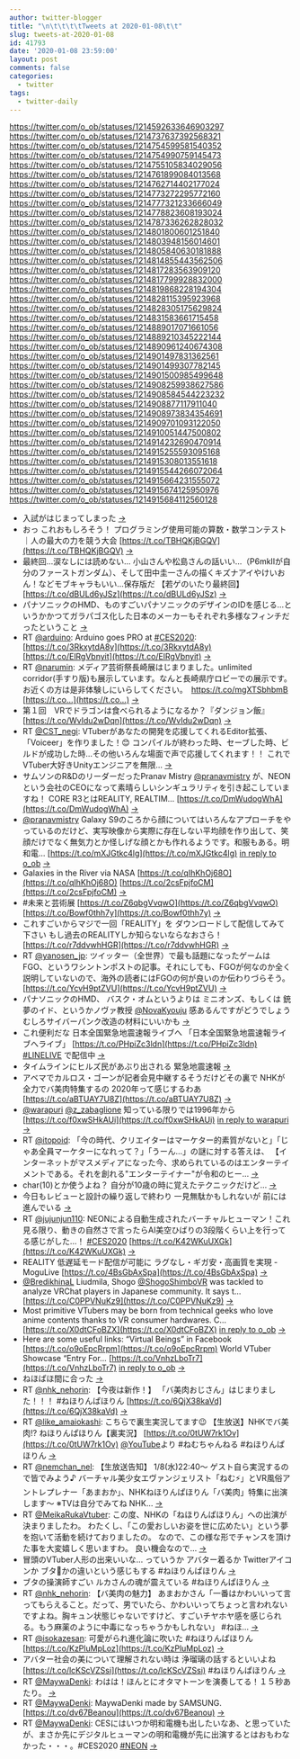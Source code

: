 ```yaml
---
author: twitter-blogger
title: "\n\t\t\t\tTweets at 2020-01-08\t\t"
slug: tweets-at-2020-01-08
id: 41793
date: '2020-01-08 23:59:00'
layout: post
comments: false
categories:
  - twitter
tags:
  - twitter-daily
---
```


https://twitter.com/o_ob/statuses/1214592633646903297 https://twitter.com/o_ob/statuses/1214737637392568321 https://twitter.com/o_ob/statuses/1214754599581540352 https://twitter.com/o_ob/statuses/1214754990759145473 https://twitter.com/o_ob/statuses/1214755105834029056 https://twitter.com/o_ob/statuses/1214761899084013568 https://twitter.com/o_ob/statuses/1214762714402177024 https://twitter.com/o_ob/statuses/1214773272295772160 https://twitter.com/o_ob/statuses/1214777321233666049 https://twitter.com/o_ob/statuses/1214778823608193024 https://twitter.com/o_ob/statuses/1214787336262828032 https://twitter.com/o_ob/statuses/1214801800601251840 https://twitter.com/o_ob/statuses/1214803948156014601 https://twitter.com/o_ob/statuses/1214805840630181888 https://twitter.com/o_ob/statuses/1214814855443562506 https://twitter.com/o_ob/statuses/1214817283563909120 https://twitter.com/o_ob/statuses/1214817799928832000 https://twitter.com/o_ob/statuses/1214819868228194304 https://twitter.com/o_ob/statuses/1214828115395923968 https://twitter.com/o_ob/statuses/1214828305175629824 https://twitter.com/o_ob/statuses/1214831583661715458 https://twitter.com/o_ob/statuses/1214889017071661056 https://twitter.com/o_ob/statuses/1214889210345222144 https://twitter.com/o_ob/statuses/1214890961240674308 https://twitter.com/o_ob/statuses/1214901497831362561 https://twitter.com/o_ob/statuses/1214901499307782145 https://twitter.com/o_ob/statuses/1214901500985499648 https://twitter.com/o_ob/statuses/1214908259938627586 https://twitter.com/o_ob/statuses/1214908584544223232 https://twitter.com/o_ob/statuses/1214908877117911040 https://twitter.com/o_ob/statuses/1214908973834354691 https://twitter.com/o_ob/statuses/1214909701093122050 https://twitter.com/o_ob/statuses/1214910051447500802 https://twitter.com/o_ob/statuses/1214914232690470914 https://twitter.com/o_ob/statuses/1214915255593095168 https://twitter.com/o_ob/statuses/1214915308013551618 https://twitter.com/o_ob/statuses/1214915544266072064 https://twitter.com/o_ob/statuses/1214915664231555072 https://twitter.com/o_ob/statuses/1214915674125950976 https://twitter.com/o_ob/statuses/1214915684112560128  

*   入試がはじまってしまった [->](https://twitter.com/o_ob/statuses/1214592633646903297)
*   おっ これおもしろそう！ プログラミング使用可能の算数・数学コンテスト｜人の最大の力を競う大会 [https://t.co/TBHQKjBGQV](https://t.co/TBHQKjBGQV) [->](https://twitter.com/o_ob/statuses/1214737637392568321)
*   最終回…涙なしには読めない… 小山さんや松島さんの話いい…（P6mkIIが自分のファーストガンダム）、そして田中圭一さんの描くキズナアイやけいおん！などモブキャラもいい…保存版だ 【若ゲのいたり最終回】 [https://t.co/dBULd6yJSz](https://t.co/dBULd6yJSz) [->](https://twitter.com/o_ob/statuses/1214754599581540352)
*   パナソニックのHMD、ものすごいパナソニックのデザインのIDを感じる…というかかつてガラパゴス化した日本のメーカーもそれぞれ多様なフィンチだったということ [->](https://twitter.com/o_ob/statuses/1214754990759145473)
*   RT [@arduino](https://twitter.com/arduino): Arduino goes PRO at [#CES2020](https://twitter.com/search?q=%23CES2020&src=hash): [https://t.co/3RkxytdA8y](https://t.co/3RkxytdA8y) [https://t.co/ElRgVbnyit](https://t.co/ElRgVbnyit) [->](https://twitter.com/o_ob/statuses/1214755105834029056)
*   RT [@narumin](https://twitter.com/narumin): メディア芸術祭長崎展はじまりました。unlimited corridor(手すり版)も展示しています。なんと長崎県庁ロビーでの展示です。お近くの方は是非体験しにいらしてください。　https://t.co/mgXTSbhbmB [https://t.co…](https://t.co…) [->](https://twitter.com/o_ob/statuses/1214761899084013568)
*   第１回　VRでドラゴンは食べられるようになるか？『ダンジョン飯』 [https://t.co/WvIdu2wDqn](https://t.co/WvIdu2wDqn) [->](https://twitter.com/o_ob/statuses/1214762714402177024)
*   RT [@CST_negi](https://twitter.com/CST_negi): VTuberがあなたの開発を応援してくれるEditor拡張、「Voiceer」を作りました！😊 コンパイルが終わった時、セーブした時、ビルドが成功した時…その他いろんな場面で声で応援してくれます！！ これでVTuber大好きUnityエンジニアを無限… [->](https://twitter.com/o_ob/statuses/1214773272295772160)
*   サムソンのR&DのリーダーだったPranav Mistry [@pranavmistry](https://twitter.com/pranavmistry) が、NEONという会社のCEOになって素晴らしいシンギュラリティを引き起こしていますね！ CORE R3とはREALITY, REALTIM… [https://t.co/DmWudogWhA](https://t.co/DmWudogWhA) [->](https://twitter.com/o_ob/statuses/1214777321233666049)
*   [@pranavmistry](https://twitter.com/pranavmistry) Galaxy S9のころから顔についてはいろんなアプローチをやっているのだけど、実写映像から実際に存在しない平均顔を作り出して、笑顔だけでなく無気力とか怪しげな顔とかも作れるようです。和服もある。明和電… [https://t.co/mXJGtkc4lg](https://t.co/mXJGtkc4lg) [in reply to o_ob](https://twitter.com/o_ob/statuses/1214777321233666049) [->](https://twitter.com/o_ob/statuses/1214778823608193024)
*   Galaxies in the River via NASA [https://t.co/qIhKhOj68O](https://t.co/qIhKhOj68O) [https://t.co/2csFpjfoCM](https://t.co/2csFpjfoCM) [->](https://twitter.com/o_ob/statuses/1214787336262828032)
*   #未来と芸術展 [https://t.co/Z6qbgVvqwO](https://t.co/Z6qbgVvqwO) [https://t.co/Bowf0thh7y](https://t.co/Bowf0thh7y) [->](https://twitter.com/o_ob/statuses/1214801800601251840)
*   これすごいからマジで一回「REALITY」を ダウンロードして配信してみて下さい もし過去のREALITYしか知らないならなおさら！ [https://t.co/r7ddvwhHGR](https://t.co/r7ddvwhHGR) [->](https://twitter.com/o_ob/statuses/1214803948156014601)
*   RT [@yanosen_jp](https://twitter.com/yanosen_jp): ツイッター（全世界）で最も話題になったゲームはFGO、というワシントンポストの記事。それにしても、FGOが何なのか全く説明していないので、海外の読者にはFGOの何が良いのか伝わりづらそう。 [https://t.co/YcvH9ptZVU](https://t.co/YcvH9ptZVU) [->](https://twitter.com/o_ob/statuses/1214805840630181888)
*   パナソニックのHMD、 バスク・オムというよりは ミニオンズ、もしくは 銃夢のイド、というかノヴァ教授 [@NovaKyouju](https://twitter.com/NovaKyouju) 感あるんですがどうでしょう むしろサイバーパンク改造の材料にいいかも [->](https://twitter.com/o_ob/statuses/1214814855443562506)
*   これ便利だな 日本全国緊急地震速報ライブへ 「日本全国緊急地震速報ライブへライブ」 [https://t.co/PHpiZc3ldn](https://t.co/PHpiZc3ldn) [#LINELIVE](https://twitter.com/search?q=%23LINELIVE&src=hash) で配信中 [->](https://twitter.com/o_ob/statuses/1214817283563909120)
*   タイムラインにヒルズ民があぶり出される 緊急地震速報 [->](https://twitter.com/o_ob/statuses/1214817799928832000)
*   アベマでカルロス・ゴーンが記者会見中継するそうだけどその裏で NHKが全力でバ美肉特集するの 2020年って感じするわあ [https://t.co/aBTUAY7U8Z](https://t.co/aBTUAY7U8Z) [->](https://twitter.com/o_ob/statuses/1214819868228194304)
*   [@warapuri](https://twitter.com/warapuri) [@z_zabaglione](https://twitter.com/z_zabaglione) 知っている限りでは1996年から [https://t.co/f0xwSHkAUi](https://t.co/f0xwSHkAUi) [in reply to warapuri](https://twitter.com/warapuri/statuses/1214723706796134401) [->](https://twitter.com/o_ob/statuses/1214828115395923968)
*   RT [@itopoid](https://twitter.com/itopoid): 「今の時代、クリエイターはマーケター的素質がないと」「じゃあ全員マーケターになれって？」「うーん…」の謎に対する答えは、 【インターネットがマスメディアになった今、求められているのはエンターテイメントである。それを創れる"エンターテイナー"が令和のヒー… [->](https://twitter.com/o_ob/statuses/1214828305175629824)
*   char(10)とか使うよね？ 自分が10歳の時に覚えたテクニックだけど… [->](https://twitter.com/o_ob/statuses/1214831583661715458)
*   今日もレビューと設計の繰り返しで終わり 一見無駄かもしれないが 前には進んでいる [->](https://twitter.com/o_ob/statuses/1214889017071661056)
*   RT [@jujunjun110](https://twitter.com/jujunjun110): NEONによる自動生成されたバーチャルヒューマン！これ見る限り、動きの自然さで言ったらAI美空ひばりの3段階くらい上を行ってる感じがした…！ [#CES2020](https://twitter.com/search?q=%23CES2020&src=hash) [https://t.co/K42WKuUXGk](https://t.co/K42WKuUXGk) [->](https://twitter.com/o_ob/statuses/1214889210345222144)
*   REALITY 低遅延モード配信が可能に ラグなし・ギガ安・高画質を実現 - MoguLive [https://t.co/4BsGbAxSpa](https://t.co/4BsGbAxSpa) [->](https://twitter.com/o_ob/statuses/1214890961240674308)
*   [@BredikhinaL](https://twitter.com/BredikhinaL) Liudmila, Shogo [@ShogoShimboVR](https://twitter.com/ShogoShimboVR) was tackled to analyze VRChat players in Japanese community. It says t… [https://t.co/C0PPVNuKz9](https://t.co/C0PPVNuKz9) [->](https://twitter.com/o_ob/statuses/1214901497831362561)
*   Most primitive VTubers may be born from technical geeks who love anime contents thanks to VR consumer hardwares. C… [https://t.co/X0dtCFoBZX](https://t.co/X0dtCFoBZX) [in reply to o_ob](https://twitter.com/o_ob/statuses/1214901497831362561) [->](https://twitter.com/o_ob/statuses/1214901499307782145)
*   Here are some useful links: “Virtual Beings” in Facebook [https://t.co/o9oEpcRrpm](https://t.co/o9oEpcRrpm) World VTuber Showcase “Entry For… [https://t.co/VnhzLboTr7](https://t.co/VnhzLboTr7) [in reply to o_ob](https://twitter.com/o_ob/statuses/1214901499307782145) [->](https://twitter.com/o_ob/statuses/1214901500985499648)
*   ねほぱほ間に合った [->](https://twitter.com/o_ob/statuses/1214908259938627586)
*   RT [@nhk_nehorin](https://twitter.com/nhk_nehorin): 【今夜は新作！】 「バ美肉おじさん」はじまりました！！！ #ねほりんぱほりん [https://t.co/6QjX38kaVd](https://t.co/6QjX38kaVd) [->](https://twitter.com/o_ob/statuses/1214908584544223232)
*   RT [@like_amaiokashi](https://twitter.com/like_amaiokashi): こちらで裏生実況してます😉 【生放送】NHKでバ美肉!? ねほりんぱほりん【裏実況】 [https://t.co/0tUW7rk1Ov](https://t.co/0tUW7rk1Ov) [@YouTube](https://twitter.com/YouTube)より #ねむちゃんねる #ねほりんぱほりん [->](https://twitter.com/o_ob/statuses/1214908877117911040)
*   RT [@nemchan_nel](https://twitter.com/nemchan_nel): 【生放送告知】 1/8(水)22:40～ ゲスト自ら実況するので皆でみよう♪ バーチャル美少女エヴァンジェリスト「ねむ⚡」とVR風俗アントレプレナー「あまおか」、NHKねほりんぱほりん「バ美肉」特集に出演します～ ※TVは自分でみてね NHK… [->](https://twitter.com/o_ob/statuses/1214908973834354691)
*   RT [@MeikaRukaVtuber](https://twitter.com/MeikaRukaVtuber): この度、NHKの「ねほりんぱほりん」への出演が決まりましたわ。 わたくし、「この愛おしいお姿を世に広めたい」という夢を抱いて活動を続けておりましたの。 なので、この様な形でチャンスを頂けた事を大変嬉しく思いますわ。 良い機会なので… [->](https://twitter.com/o_ob/statuses/1214909701093122050)
*   冒頭のVTuber人形の出来いいな… っていうか アバター着るか Twitterアイコンか ブタ🐷かの違いという感じもする #ねほりんぱほりん [->](https://twitter.com/o_ob/statuses/1214910051447500802)
*   ブタの操演師すごい ルカさんの魂が震えている #ねほりんぱほりん [->](https://twitter.com/o_ob/statuses/1214914232690470914)
*   RT [@nhk_nehorin](https://twitter.com/nhk_nehorin): 【バ美肉の魅力】 あまおかさん「一番はかわいいって言ってもらえること。だって、男でいたら、かわいいってちょっと言われないですよね。胸キュン状態じゃないですけど、すごいチヤホヤ感を感じられる。もう麻薬のように中毒になっちゃうかもしれない」 #ねほ… [->](https://twitter.com/o_ob/statuses/1214915255593095168)
*   RT [@isokazesan](https://twitter.com/isokazesan): 可愛がられ進化論に吹いた #ねほりんぱほりん [https://t.co/KzPluMpLoz](https://t.co/KzPluMpLoz) [->](https://twitter.com/o_ob/statuses/1214915308013551618)
*   アバター社会の美について理解されない時は 浄瑠璃の話するといいよね [https://t.co/lcKScVZSsi](https://t.co/lcKScVZSsi) #ねほりんぱほりん [->](https://twitter.com/o_ob/statuses/1214915544266072064)
*   RT [@MaywaDenki](https://twitter.com/MaywaDenki): わはは！ほんとにオタマトーンを演奏してる！１５秒あたり。 [->](https://twitter.com/o_ob/statuses/1214915664231555072)
*   RT [@MaywaDenki](https://twitter.com/MaywaDenki): MaywaDenki made by SAMSUNG. [https://t.co/dv67Beanou](https://t.co/dv67Beanou) [->](https://twitter.com/o_ob/statuses/1214915674125950976)
*   RT [@MaywaDenki](https://twitter.com/MaywaDenki): CESにはいつか明和電機も出したいなあ、と思っていたが、まさか先にデジタルヒューマンの明和電機が先に出演するとはおもわなかった・・・。#CES2020 [#NEON](https://twitter.com/search?q=%23NEON&src=hash) [->](https://twitter.com/o_ob/statuses/1214915684112560128)